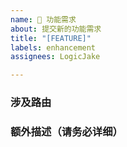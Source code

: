 ```yaml
---
name: 🍭 功能需求
about: 提交新的功能需求
title: "[FEATURE]"
labels: enhancement
assignees: LogicJake

---
```


### 涉及路由

### 额外描述（请务必详细）